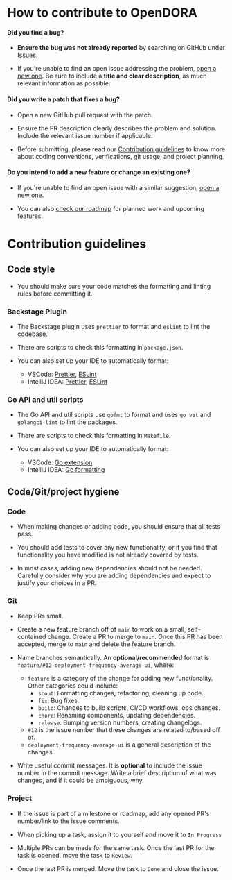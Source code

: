 # How to contribute to OpenDORA

#### **Did you find a bug?**

- **Ensure the bug was not already reported** by searching on GitHub under [Issues](https://github.com/DevoteamNL/opendora/issues).

- If you're unable to find an open issue addressing the problem, [open a new one](https://github.com/DevoteamNL/opendora/issues/new). Be sure to include a **title and clear description**, as much relevant information as possible.

#### **Did you write a patch that fixes a bug?**

- Open a new GitHub pull request with the patch.

- Ensure the PR description clearly describes the problem and solution. Include the relevant issue number if applicable.

- Before submitting, please read our [Contribution guidelines](#contribution-guidelines) to know more about coding conventions, verifications, git usage, and project planning.

#### **Do you intend to add a new feature or change an existing one?**

- If you're unable to find an open issue with a similar suggestion, [open a new one](https://github.com/DevoteamNL/opendora/issues/new).

- You can also [check our roadmap](https://github.com/orgs/DevoteamNL/projects/39) for planned work and upcoming features.

# Contribution guidelines

## Code style

- You should make sure your code matches the formatting and linting rules before committing it.

### Backstage Plugin

- The Backstage plugin uses `prettier` to format and `eslint` to lint the codebase.

- There are scripts to check this formatting in `package.json`.

- You can also set up your IDE to automatically format:
  - VSCode: [Prettier](https://marketplace.visualstudio.com/items?itemName=esbenp.prettier-vscode), [ESLint](https://marketplace.visualstudio.com/items?itemName=dbaeumer.vscode-eslint)
  - IntelliJ IDEA: [Prettier](https://www.jetbrains.com/help/idea/prettier.html), [ESLint](https://www.jetbrains.com/help/idea/eslint.html)

### Go API and util scripts

- The Go API and util scripts use `gofmt` to format and uses `go vet` and `golangci-lint` to lint the packages.

- There are scripts to check this formatting in `Makefile`.

- You can also set up your IDE to automatically format:
  - VSCode: [Go extension](https://marketplace.visualstudio.com/items?itemName=golang.go)
  - IntelliJ IDEA: [Go formatting](https://www.jetbrains.com/help/idea/integration-with-go-tools.html#gofmt)

## Code/Git/project hygiene

### Code

- When making changes or adding code, you should ensure that all tests pass.

- You should add tests to cover any new functionality, or if you find that functionality you have modified is not already covered by tests.

- In most cases, adding new dependencies should not be needed. Carefully consider why you are adding dependencies and expect to justify your choices in a PR.

### Git

- Keep PRs small.

- Create a new feature branch off of `main` to work on a small, self-contained change. Create a PR to merge to `main`. Once this PR has been accepted, merge to `main` and delete the feature branch.

- Name branches semantically. An **optional/recommended** format is `feature/#12-deployment-frequency-average-ui`, where:

  - `feature` is a category of the change for adding new functionality. Other categories could include:
    - `scout`: Formatting changes, refactoring, cleaning up code.
    - `fix`: Bug fixes.
    - `build`: Changes to build scripts, CI/CD workflows, ops changes.
    - `chore`: Renaming components, updating dependencies.
    - `release`: Bumping version numbers, creating changelogs.
  - `#12` is the issue number that these changes are related to/based off of.
  - `deployment-frequency-average-ui` is a general description of the changes.

- Write useful commit messages. It is **optional** to include the issue number in the commit message. Write a brief description of what was changed, and if it could be ambiguous, why.

### Project

- If the issue is part of a milestone or roadmap, add any opened PR's number/link to the issue comments.

- When picking up a task, assign it to yourself and move it to `In Progress`

- Multiple PRs can be made for the same task. Once the last PR for the task is opened, move the task to `Review`.

- Once the last PR is merged. Move the task to `Done` and close the issue.
